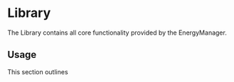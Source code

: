 # Library

The Library contains all core functionality provided by the EnergyManager.

## Usage

This section outlines 

### 